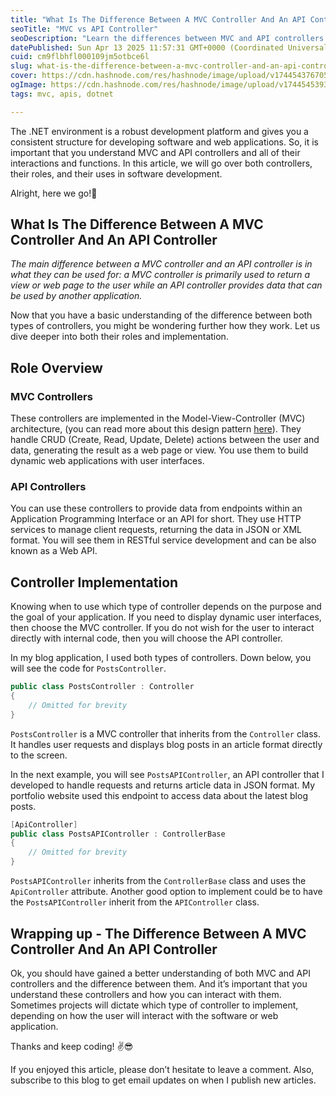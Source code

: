 ```yaml
---
title: "What Is The Difference Between A MVC Controller And An API Controller in .NET?"
seoTitle: "MVC vs API Controller"
seoDescription: "Learn the differences between MVC and API controllers in .NET, their roles, uses, and implementation for dynamic web and RESTful services"
datePublished: Sun Apr 13 2025 11:57:31 GMT+0000 (Coordinated Universal Time)
cuid: cm9flbhfl000109jm5otbce6l
slug: what-is-the-difference-between-a-mvc-controller-and-an-api-controller
cover: https://cdn.hashnode.com/res/hashnode/image/upload/v1744543767059/6cad4c9a-852e-46c2-ac66-c8a51ca4b448.png
ogImage: https://cdn.hashnode.com/res/hashnode/image/upload/v1744545393724/7cdfe57f-b87a-4f78-967c-23518bdbb3c5.png
tags: mvc, apis, dotnet

---
```


The .NET environment is a robust development platform and gives you a consistent structure for developing software and web applications. So, it is important that you understand MVC and API controllers and all of their interactions and functions. In this article, we will go over both controllers, their roles, and their uses in software development. 

Alright, here we go!🚀

## What Is The Difference Between A MVC Controller And An API Controller

*The main difference between a MVC controller and an API controller is in what they can be used for: a MVC controller is primarily used to return a view or web page to the user while an API controller provides data that can be used by another application.* 

Now that you have a basic understanding of the difference between both types of controllers, you might be wondering further how they work. Let us dive deeper into both their roles and implementation. 

## Role Overview

### MVC Controllers

These controllers are implemented in the Model-View-Controller (MVC) architecture, (you can read more about this design pattern [here](https://chikeredev.hashnode.dev/what-is-mvc)). They handle CRUD (Create, Read, Update, Delete) actions between the user and data, generating the result as a web page or view. You use them to build dynamic web applications with user interfaces.

### API Controllers

You can use these controllers to provide data from endpoints within an Application Programming Interface or an API for short. They use HTTP services to manage client requests, returning the data in JSON or XML format. You will see them in RESTful service development and can be also known as a Web API. 

## Controller Implementation 

Knowing when to use which type of controller depends on the purpose and the goal of your application. If you need to display dynamic user interfaces, then choose the MVC controller. If you do not wish for the user to interact directly with internal code, then you will choose the API controller. 

In my blog application, I used both types of controllers. Down below, you will see the code for `PostsController`.

```csharp  
public class PostsController : Controller  
{  
    // Omitted for brevity  
}  
```

`PostsController` is a MVC controller that inherits from the `Controller` class. It handles user requests and displays blog posts in an article format directly to the screen.

In the next example, you will see `PostsAPIController`, an API controller that I developed to handle requests and returns article data in JSON format. My portfolio website used this endpoint to access data about the latest blog posts.   

```csharp   
[ApiController]  
public class PostsAPIController : ControllerBase  
{  
    // Omitted for brevity  
}  
```

`PostsAPIController` inherits from the `ControllerBase` class and uses the `ApiController` attribute. Another good option to implement could be to have the `PostsAPIController` inherit from the `APIController` class. 

## Wrapping up - The Difference Between A MVC Controller And An API Controller

Ok, you should have gained a better understanding of both MVC and API controllers and the difference between them. And it’s important that you understand these controllers and how you can interact with them. Sometimes projects will dictate which type of controller to implement, depending on how the user will interact with the software or web application.

Thanks and keep coding! ✌️😎

If you enjoyed this article, please don’t hesitate to leave a comment. Also, subscribe to this blog to get email updates on when I publish new articles. 